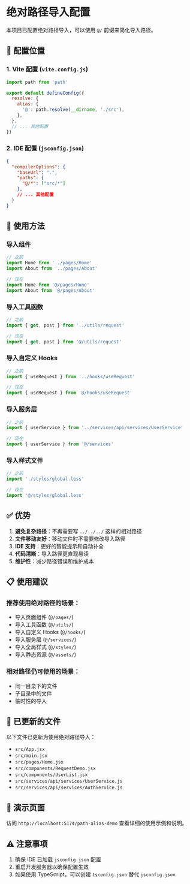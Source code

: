 # 绝对路径导入配置

本项目已配置绝对路径导入，可以使用 `@/` 前缀来简化导入路径。

## 📁 配置位置

### 1. Vite 配置 (`vite.config.js`)

```javascript
import path from 'path'

export default defineConfig({
  resolve: {
    alias: {
      '@': path.resolve(__dirname, './src'),
    },
  },
  // ... 其他配置
})
```

### 2. IDE 配置 (`jsconfig.json`)

```json
{
  "compilerOptions": {
    "baseUrl": ".",
    "paths": {
      "@/*": ["src/*"]
    },
    // ... 其他配置
  }
}
```

## 🚀 使用方法

### 导入组件
```javascript
// 之前
import Home from '../pages/Home'
import About from '../pages/About'

// 现在
import Home from '@/pages/Home'
import About from '@/pages/About'
```

### 导入工具函数
```javascript
// 之前
import { get, post } from '../utils/request'

// 现在
import { get, post } from '@/utils/request'
```

### 导入自定义 Hooks
```javascript
// 之前
import { useRequest } from '../hooks/useRequest'

// 现在
import { useRequest } from '@/hooks/useRequest'
```

### 导入服务层
```javascript
// 之前
import { userService } from '../services/api/services/UserService'

// 现在
import { userService } from '@/services'
```

### 导入样式文件
```javascript
// 之前
import './styles/global.less'

// 现在
import '@/styles/global.less'
```

## ✅ 优势

1. **避免复杂路径**：不再需要写 `../../../` 这样的相对路径
2. **文件移动友好**：移动文件时不需要修改导入路径
3. **IDE 支持**：更好的智能提示和自动补全
4. **代码清晰**：导入路径更直观易读
5. **维护性**：减少路径错误和维护成本

## 📋 使用建议

### 推荐使用绝对路径的场景：
- 导入页面组件 (`@/pages/`)
- 导入工具函数 (`@/utils/`)
- 导入自定义 Hooks (`@/hooks/`)
- 导入服务层 (`@/services/`)
- 导入全局样式 (`@/styles/`)
- 导入静态资源 (`@/assets/`)

### 相对路径仍可使用的场景：
- 同一目录下的文件
- 子目录中的文件
- 临时性的导入

## 🔧 已更新的文件

以下文件已更新为使用绝对路径导入：

- `src/App.jsx`
- `src/main.jsx`
- `src/pages/Home.jsx`
- `src/components/RequestDemo.jsx`
- `src/components/UserList.jsx`
- `src/services/api/services/UserService.js`
- `src/services/api/services/AuthService.js`

## 🎯 演示页面

访问 `http://localhost:5174/path-alias-demo` 查看详细的使用示例和说明。

## ⚠️ 注意事项

1. 确保 IDE 已加载 `jsconfig.json` 配置
2. 重启开发服务器以确保配置生效
3. 如果使用 TypeScript，可以创建 `tsconfig.json` 替代 `jsconfig.json` 